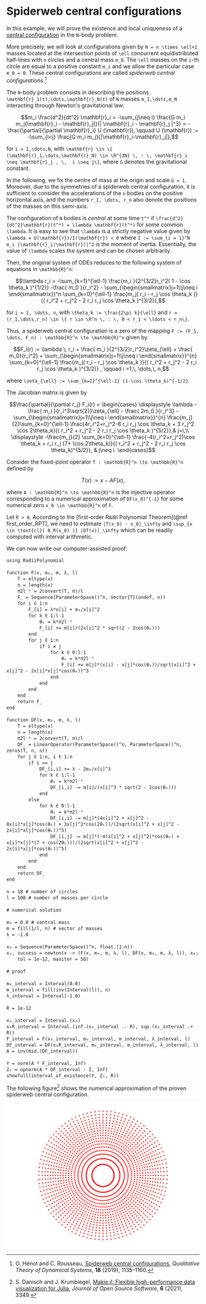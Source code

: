 # Spiderweb central configurations

In this example, we will prove the existence and local uniqueness of a [central configuration](https://en.wikipedia.org/wiki/Central_configuration) in the ``N``-body problem.

More precisely, we will look at configurations given by ``N = n \times \ell+1`` masses located at the intersection points of ``\ell`` concurrent equidistributed half-lines with ``n`` circles and a central mass ``m_0``. The ``\ell`` masses on the ``i``-th circle are equal to a positive constant ``m_i`` and we allow the particular case ``m_0 = 0``. These central configurations are called *spiderweb central configurations*.[^1]

[^1]: O. Hénot and C. Rousseau, [Spiderweb central configurations](https://doi.org/10.1007/s12346-019-00330-y), *Qualitative Theory of Dynamical Systems*, **18** (2019), 1135–1160.

The ``N``-body problem consists in describing the positions ``\mathbf{r}_1(t),\dots,\mathbf{r}_N(t)`` of ``N`` masses ``m_1,\dots,m_N`` interacting through Newton's gravitational law:

```math
m_i \frac{d^2}{dt^2} \mathbf{r}_i
=
-\sum_{j\neq i} \frac{G m_i m_j(\mathbf{r}_i - \mathbf{r}_j)}{| \mathbf{r}_i - \mathbf{r}_j |^3}
=
-\frac{\partial}{\partial \mathbf{r}_i} U (\mathbf{r}),
\qquad
U (\mathbf{r})
:=
-\sum_{i<j} \frac{G m_i m_j}{|\mathbf{r}_i-\mathbf{r}_j|},
```

for ``i = 1,\dots,N``, with ``\mathbf{r} \in \{ (\mathbf{r}_1,\dots,\mathbf{r}_N) \in \R^{3N} \, : \, \mathbf{r}_i \neq \mathbf{r}_j , \,  i \neq j\}``, where ``G`` denotes the gravitational constant.

In the following, we fix the centre of mass at the origin and scale ``G = 1``. Moreover, due to the symmetries of a spiderweb central configuration, it is sufficient to consider the accelerations of the ``n`` bodies on the positive horizontal axis, and the numbers ``r_1, \dots, r_n`` also denote the positions of the masses on this semi-axis.

The configuration of ``N`` bodies is *central* at some time ``t^*`` if ``\frac{d^2}{dt^2}\mathbf{r}(t^*) = \lambda \mathbf{r}(t^*)`` for some common ``\lambda``. It is easy to see that ``\lambda`` is a strictly negative value given by ``\lambda = U(\mathbf{r})/I(\mathbf{r}) < 0`` where ``I := \sum_{i = 1}^N m_i |\mathbf{r}_i(\mathbf{r})|^2`` is the moment of inertia. Essentially, the value of ``\lambda`` scales the system and can be chosen arbitrarily.

Then, the original system of ODEs reduces to the following system of equations in ``\mathbb{R}^n``:

```math
\lambda r_i
=
-\sum_{k=1}^{\ell-1} \frac{m_i }{2^{3/2}r_i^2( 1 - \cos \theta_k )^{1/2}} -\frac{ m_0 }{r_i^2} - \sum_{\begin{smallmatrix}j=1\\j\neq i \end{smallmatrix}}^n \sum_{k=0}^{\ell-1} \frac{m_j( r_i - r_j \cos \theta_k )}{( r_i^2 + r_j^2 - 2 r_i r_j \cos \theta_k )^{3/2}},
```

for ``i = 1, \dots, n``, with ``\theta_k := \frac{2\pi k}{\ell}`` and ``r = (r_1,\dots,r_n) \in \{ r \in \R^n \, : \, 0 < r_1 < \ldots < r_n\}``.

Thus, a spiderweb central configuration is a zero of the mapping ``F := (F_1, \dots, F_n) : \mathbb{R}^n \to \mathbb{R}^n`` given by

```math
F_i(r) :=
\lambda \, r_i + \frac{ m_i }{2^{3/2}r_i^2}\zeta_{\ell} + \frac{ m_0}{r_i^2} + \sum_{\begin{smallmatrix}j=1\\j\neq i \end{smallmatrix}}^{n} \sum_{k=0}^{\ell-1} \frac{m_j( r_i - r_j \cos \theta_k )}{( r_i^2 + r_j^2 - 2 r_i r_j \cos \theta_k )^{3/2}} , \qquad i =1,\, \dots,\, n,
```

where ``\zeta_{\ell} := \sum_{k=1}^{\ell-1} (1-\cos \theta_k)^{-1/2}``.

The Jacobian matrix is given by

```math
\frac{\partial}{\partial r_j} F_i(r) =
\begin{cases}
\displaystyle \lambda - \frac{ m_i }{r_i^3\sqrt{2}}\zeta_{\ell} - \frac{ 2m_0 }{r_i^3}
-\sum_{\begin{smallmatrix}j=1\\j\neq i \end{smallmatrix}}^{n} \frac{m_j}{2}\sum_{k=0}^{\ell-1}
\frac{4r_i^2+r_j^2-8 r_i r_j \cos \theta_k + 3 r_j^2 \cos 2\theta_k}{( r_i^2 + r_j^2 - 2 r_i r_j \cos \theta_k )^{5/2}},& j=i,\\
\displaystyle -\frac{m_j}{2} \sum_{k=0}^{\ell-1}
\frac{-4(r_i^2+r_j^2)\cos \theta_k + r_i r_j (7+ \cos 2\theta_k)}{( r_i^2 + r_j^2 - 2 r_i r_j \cos \theta_k)^{5/2}}, & j\neq i.
\end{cases}
```

Consider the fixed-point operator ``T : \mathbb{R}^n \to \mathbb{R}^n`` defined by

```math
T(x) := x - A F(x),
```

where ``A : \mathbb{R}^n \to \mathbb{R}^n`` is the injective operator corresponding to a numerical approximation of ``DF(x_0)^{-1}`` for some numerical zero ``x_0 \in \mathbb{R}^n`` of ``F``.

Let ``R > 0``. According to the [first-order Radii Polynomial Theorem](@ref first_order_RPT), we need to estimate ``|T(x_0) - x_0|_\infty`` and ``\sup_{x \in \text{cl}( B_R(x_0) )} |DT(x)|_\infty`` which can be readily computed with interval arithmetic.

We can now write our computer-assisted proof:

```@example
using RadiiPolynomial

function F(x, m₀, m, λ, l)
    T = eltype(x)
    n = length(x)
    π2l⁻¹ = 2convert(T, π)/l
    F_ = Sequence(ParameterSpace()^n, Vector{T}(undef, n))
    for i ∈ 1:n
        F_[i] = λ*x[i] + m₀/x[i]^2
        for k ∈ 1:l-1
            θₖ = k*π2l⁻¹
            F_[i] += m[i]/(2x[i]^2 * sqrt(2 - 2cos(θₖ)))
        end
        for j ∈ 1:n
            if i ≠ j
                for k ∈ 0:l-1
                    θₖ = k*π2l⁻¹
                    F_[i] += m[j]*(x[i] - x[j]*cos(θₖ))/sqrt(x[i]^2 + x[j]^2 - 2x[i]*x[j]*cos(θₖ))^3
                end
            end
        end
    end
    return F_
end

function DF(x, m₀, m, λ, l)
    T = eltype(x)
    n = length(x)
    π2l⁻¹ = 2convert(T, π)/l
    DF_ = LinearOperator(ParameterSpace()^n, ParameterSpace()^n, zeros(T, n, n))
    for j ∈ 1:n, i ∈ 1:n
        if i == j
            DF_[i,i] += λ - 2m₀/x[i]^3
            for k ∈ 1:l-1
                θₖ = k*π2l⁻¹
                DF_[i,i] -= m[i]/(x[i]^3 * sqrt(2 - 2cos(θₖ)))
            end
        else
            for k ∈ 0:l-1
                θₖ = k*π2l⁻¹
                DF_[i,i] -= m[j]*(4x[i]^2 + x[j]^2 - 8x[i]*x[j]*cos(θₖ) + 3x[j]^2*cos(2θₖ))/(2sqrt(x[i]^2 + x[j]^2 - 2x[i]*x[j]*cos(θₖ))^5)
                DF_[i,j] -= m[j]*(-4(x[i]^2 + x[j]^2)*cos(θₖ) + x[i]*x[j]*(7 + cos(2θₖ)))/(2sqrt(x[i]^2 + x[j]^2 - 2x[i]*x[j]*cos(θₖ))^5)
            end
        end
    end
    return DF_
end

n = 18 # number of circles
l = 100 # number of masses per circle

# numerical solution

m₀ = 0.0 # central mass
m = fill(1/l, n) # vector of masses
λ = -1.0

x₀ = Sequence(ParameterSpace()^n, float.(1:n))
x₀, success = newton(x -> (F(x, m₀, m, λ, l), DF(x, m₀, m, λ, l)), x₀;
    tol = 1e-12, maxiter = 50)

# proof

m₀_interval = Interval(0.0)
m_interval = fill(inv(Interval(l)), n)
λ_interval = Interval(-1.0)

R = 1e-12

x₀_interval = Interval.(x₀)
x₀R_interval = Interval.(inf.(x₀_interval .- R), sup.(x₀_interval .+ R))
F_interval = F(x₀_interval, m₀_interval, m_interval, λ_interval, l)
DF_interval = DF(x₀R_interval, m₀_interval, m_interval, λ_interval, l)
A = inv(mid.(DF_interval))

Y = norm(A * F_interval, Inf)
Z₁ = opnorm(A * DF_interval - I, Inf)
showfull(interval_of_existence(Y, Z₁, R))
```

The following figure[^2] shows the numerical approximation of the proven spiderweb central configuration.

[^2]: S. Danisch and J. Krumbiegel, [Makie.jl: Flexible high-performance data visualization for Julia](https://doi.org/10.21105/joss.03349), *Journal of Open Source Software*, **6** (2021), 3349.

![](../../assets/spiderweb.svg)
